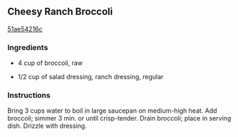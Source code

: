 ## Cheesy Ranch Broccoli

[51ae54216c](http://www.kraftrecipes.com/recipes/cheesy-ranch-broccoli-155063.aspx)

### Ingredients

 - 4 cup of broccoli, raw

 - 1/2 cup of salad dressing, ranch dressing, regular

### Instructions

Bring 3 cups water to boil in large saucepan on medium-high heat. Add broccoli; simmer 3 min. or until crisp-tender. Drain broccoli; place in serving dish. Drizzle with dressing.